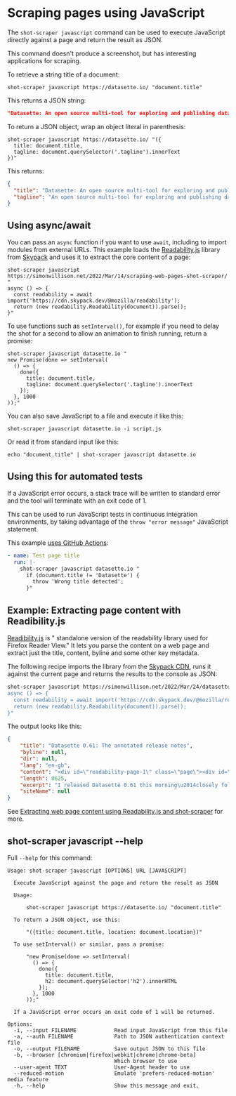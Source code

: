 # Scraping pages using JavaScript

The `shot-scraper javascript` command can be used to execute JavaScript directly against a page and return the result as JSON.

This command doesn't produce a screenshot, but has interesting applications for scraping.

To retrieve a string title of a document:

    shot-scraper javascript https://datasette.io/ "document.title"

This returns a JSON string:
```json
"Datasette: An open source multi-tool for exploring and publishing data"
```
To return a JSON object, wrap an object literal in parenthesis:

    shot-scraper javascript https://datasette.io/ "({
      title: document.title,
      tagline: document.querySelector('.tagline').innerText
    })"

This returns:
```json
{
  "title": "Datasette: An open source multi-tool for exploring and publishing data",
  "tagline": "An open source multi-tool for exploring and publishing data"
}
```

## Using async/await

You can pass an `async` function if you want to use `await`, including to import modules from external URLs. This example loads the [Readability.js](https://github.com/mozilla/readability) library from [Skypack](https://www.skypack.dev/) and uses it to extract the core content of a page:

```
shot-scraper javascript https://simonwillison.net/2022/Mar/14/scraping-web-pages-shot-scraper/ "
async () => {
  const readability = await import('https://cdn.skypack.dev/@mozilla/readability');
  return (new readability.Readability(document)).parse();
}"
```

To use functions such as `setInterval()`, for example if you need to delay the shot for a second to allow an animation to finish running, return a promise:

    shot-scraper javascript datasette.io "
    new Promise(done => setInterval(
      () => {
        done({
          title: document.title,
          tagline: document.querySelector('.tagline').innerText
        });
      }, 1000
    ));"

You can also save JavaScript to a file and execute it like this:

    shot-scraper javascript datasette.io -i script.js

Or read it from standard input like this:

    echo "document.title" | shot-scraper javascript datasette.io

## Using this for automated tests

If a JavaScript error occurs, a stack trace will be written to standard error and the tool will terminate with an exit code of 1.

This can be used to run JavaScript tests in continuous integration environments, by taking advantage of the `throw "error message"` JavaScript statement.

This example [uses GitHub Actions](https://docs.github.com/en/actions/quickstart):

```yaml
- name: Test page title
  run: |-
    shot-scraper javascript datasette.io "
      if (document.title != 'Datasette') {
        throw 'Wrong title detected';
      }"
```

## Example: Extracting page content with Readibility.js

[Readibility.js](https://github.com/mozilla/readability) is " standalone version of the readability library used for Firefox Reader View." It lets you parse the content on a web page and extract just the title, content, byline and some other key metadata.

The following recipe imports the library from the [Skypack CDN](https://www.skypack.dev/), runs it against the current page and returns the results to the console as JSON:

```bash
shot-scraper javascript https://simonwillison.net/2022/Mar/24/datasette-061/ "
async () => {
  const readability = await import('https://cdn.skypack.dev/@mozilla/readability');
  return (new readability.Readability(document)).parse();
}"
```
The output looks like this:
```json
{
    "title": "Datasette 0.61: The annotated release notes",
    "byline": null,
    "dir": null,
    "lang": "en-gb",
    "content": "<div id=\"readability-page-1\" class=\"page\"><div id=\"primary\">\n\n\n\n\n<p>I released ... <this is a very long string>",
    "length": 8625,
    "excerpt": "I released Datasette 0.61 this morning\u2014closely followed by 0.61.1 to fix a minor bug. Here are the annotated release notes. In preparation for Datasette 1.0, this release includes two potentially \u2026",
    "siteName": null
}
```
See [Extracting web page content using Readability.js and shot-scraper](https://til.simonwillison.net/shot-scraper/readability) for more.

## shot-scraper javascript \-\-help

Full `--help` for this command:

<!-- [[[cog
import cog
from shot_scraper import cli
from click.testing import CliRunner
runner = CliRunner()
result = runner.invoke(cli.cli, ["javascript", "--help"])
help = result.output.replace("Usage: cli", "Usage: shot-scraper")
cog.out(
    "```\n{}\n```\n".format(help.strip())
)
]]] -->
```
Usage: shot-scraper javascript [OPTIONS] URL [JAVASCRIPT]

  Execute JavaScript against the page and return the result as JSON

  Usage:

      shot-scraper javascript https://datasette.io/ "document.title"

  To return a JSON object, use this:

      "({title: document.title, location: document.location})"

  To use setInterval() or similar, pass a promise:

      "new Promise(done => setInterval(
        () => {
          done({
            title: document.title,
            h2: document.querySelector('h2').innerHTML
          });
        }, 1000
      ));"

  If a JavaScript error occurs an exit code of 1 will be returned.

Options:
  -i, --input FILENAME            Read input JavaScript from this file
  -a, --auth FILENAME             Path to JSON authentication context file
  -o, --output FILENAME           Save output JSON to this file
  -b, --browser [chromium|firefox|webkit|chrome|chrome-beta]
                                  Which browser to use
  --user-agent TEXT               User-Agent header to use
  --reduced-motion                Emulate 'prefers-reduced-motion' media feature
  -h, --help                      Show this message and exit.
```
<!-- [[[end]]] -->
